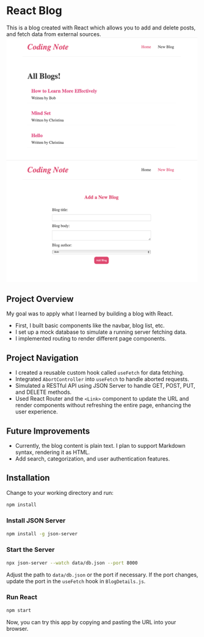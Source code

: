 # React Blog

This is a blog created with React which allows you to add and delete posts, and fetch data from external sources.
<img src="./public/pic1.png" width="500px">
<img src="./public/pic2.png" width="500px">

## Project Overview
My goal was to apply what I learned by building a blog with React.
- First, I built basic components like the navbar, blog list, etc.
- I set up a mock database to simulate a running server fetching data.
- I implemented routing to render different page components.

## Project Navigation
- I created a reusable custom hook called `useFetch` for data fetching.
- Integrated `AbortController` into `useFetch` to handle aborted requests.
- Simulated a RESTful API using JSON Server to handle GET, POST, PUT, and DELETE methods.
- Used React Router and the `<Link>` component to update the URL and render components without refreshing the entire page, enhancing the user experience.

## Future Improvements
- Currently, the blog content is plain text. I plan to support Markdown syntax, rendering it as HTML.
- Add search, categorization, and user authentication features.

## Installation

Change to your working directory and run:
```sh
npm install
```

### Install JSON Server
```sh
npm install -g json-server
```

### Start the Server
```sh
npx json-server --watch data/db.json --port 8000
```
Adjust the path to `data/db.json` or the port if necessary. If the port changes, update the port in the `useFetch` hook in `BlogDetails.js`.

### Run React
```sh
npm start
```

Now, you can try this app by copying and pasting the URL into your browser.